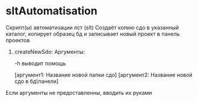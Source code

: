 # sltAutomatisation
Скрипт(ы) автоматизации лст (slt) 
Создаёт копию сдо в указанный каталог, копирует образец бд и записывает новый проект в панель проектов

1. createNewSdo:
  Аргументы:
  
    -h выводит помощь
    
    [аргумент1: Название новой папки сдо] [аргумент2: Название новой сдо в бд\панели]
 
 Если аргументы не предоставленны, вводить их руками
